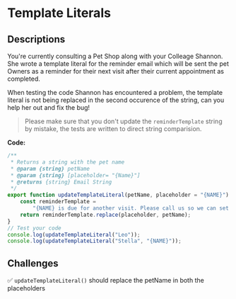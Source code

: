 # Template Literals

## Descriptions
You're currently consulting a Pet Shop along with your Colleage Shannon. She wrote a template literal for the reminder email which will be sent the pet Owners as a reminder for their next visit after their current appointment as completed.

When testing the code Shannon has encountered a problem, the template literal is not being replaced in the second occurence of the string, can you help her out and fix the bug!

> Please make sure that you don't update the `reminderTemplate` string by mistake, the tests are written to direct string comparision.

**Code:**
```js
/**
 * Returns a string with the pet name
 * @param {string} petName
 * @param {string} [placeholder= "{Name}"]
 * @returns {string} Email String
 */
export function updateTemplateLiteral(petName, placeholder = "{NAME}") {
	const reminderTemplate =
		"{NAME} is due for another visit. Please call us so we can set up a new appointment. We look forward to seeing you and {NAME} soon.";
	return reminderTemplate.replace(placeholder, petName);
}
// Test your code
console.log(updateTemplateLiteral("Leo"));
console.log(updateTemplateLiteral("Stella", "{NAME}"));
```

## Challenges

✅ `updateTemplateLiteral()` should replace the petName in both the placeholders